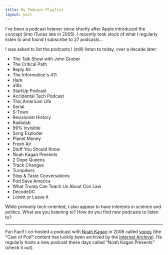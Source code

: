 ```yaml
---
title: My Podcast Playlist
layout: post
---
```


I've been a podcast listener since shortly after Apple introduced the concept (into iTunes late in 2005). I recently took stock of what I regularly listen to and found I subscribe to 27 podcasts...

I was asked to list the podcasts I (still) listen to today, over a decade later:

- The Talk Show with John Gruber
- The Critical Path
- Reply All
- The Information's 411
- Hark
- a16z
- StartUp Podcast
- Accidental Tech Podcast
- This American Life
- Serial
- S-Town
- Revisionist History
- Radiolab
- 99% Invisible
- Song Exploder
- Planet Money
- Fresh Air
- Stuff You Should Know
- Noah Kagan Presents
- 2 Dope Queens
- Track Changes
- Turnpikers
- Stop & Taste Conversations
- Pod Save America
- What Trump Can Teach Us About Con Law
- DecodeDC
- Lovett or Leave It

While primarily tech-oriented, I also appear to have interests in science and politics. What are you listening to? How do you find new podcasts to listen to?

---

Fun Fact! I co-hosted a podcast with [Noah Kagan](http://okdork.com/) in 2006 called [yopos](https://web.archive.org/web/*/yopos.com) (the "Cast of Pod" content has luckily been archived by the [Internet Archive](https://web.archive.org/web/20060719023806/http://yopos.com:80/2006/07/06/cast-of-pod-4-ken-lay-pennies-and-ads/)). He regularly hosts a new podcast these days called "Noah Kagan Presents" (check it out).
